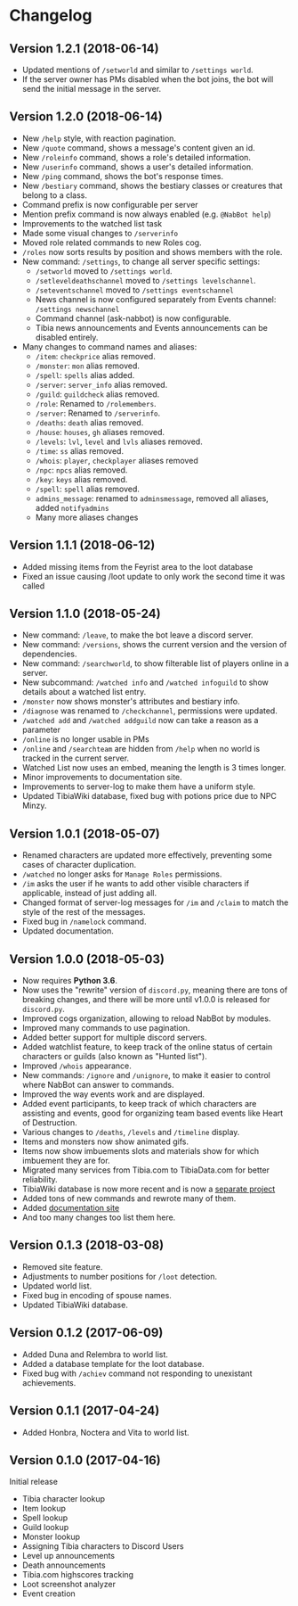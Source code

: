 # Changelog
## Version 1.2.1 (2018-06-14)
- Updated mentions of `/setworld` and similar to `/settings world`.
- If the server owner has PMs disabled when the bot joins, the bot will send the initial message in the server.

## Version 1.2.0 (2018-06-14)
- New `/help` style, with reaction pagination.
- New `/quote` command, shows a message's content given an id.
- New `/roleinfo` command, shows a role's detailed information.
- New `/userinfo` command, shows a user's detailed information.
- New `/ping` command, shows the bot's response times.
- New `/bestiary` command, shows the bestiary classes or creatures that belong to a class.
- Command prefix is now configurable per server
- Mention prefix command is now always enabled (e.g. `@NabBot help`)
- Improvements to the watched list task
- Made some visual changes to `/serverinfo`
- Moved role related commands to new Roles cog.
- `/roles` now sorts results by position and shows members with the role.
- New command: `/settings`, to change all server specific settings:
    - `/setworld` moved to `/settings world`.
    - `/setleveldeathschannel` moved to `/settings levelschannel`.
    - `/seteventschannel` moved to `/settings eventschannel`
    - News channel is now configured separately from Events channel: `/settings newschannel`
    - Command channel (ask-nabbot) is now configurable.
    - Tibia news announcements and Events announcements can be disabled entirely.
- Many changes to command names and aliases:
    - `/item`: `checkprice` alias removed.
    - `/monster`: `mon` alias removed.
    - `/spell`: `spells` alias added.
    - `/server`: `server_info` alias removed.
    - `/guild`: `guildcheck` alias removed.
    - `/role`: Renamed to `/rolemembers`.
    - `/server`: Renamed to `/serverinfo`.
    - `/deaths`: `death` alias removed.
    - `/house`: `houses`, `gh` aliases removed.
    - `/levels`: `lvl`, `level` and `lvls` aliases removed.
    - `/time`: `ss` alias removed.
    - `/whois`: `player`, `checkplayer` aliases removed
    - `/npc`: `npcs` alias removed.
    - `/key`: `keys` alias removed.
    - `/spell`: `spell` alias removed.
    - `admins_message`: renamed to `adminsmessage`, removed all aliases, added `notifyadmins`
    - Many more aliases changes

## Version 1.1.1 (2018-06-12)
- Added missing items from the Feyrist area to the loot database
- Fixed an issue causing /loot update to only work the second time it was called

## Version 1.1.0 (2018-05-24)
- New command: `/leave`, to make the bot leave a discord server.
- New command: `/versions`, shows the current version and the version of dependencies.
- New command: `/searchworld`, to show filterable list of players online in a server.
- New subcommand: `/watched info` and `/watched infoguild` to show details about a watched list entry.
- `/monster` now shows monster's attributes and bestiary info.
- `/diagnose` was renamed to `/checkchannel`, permissions were updated.
- `/watched add` and `/watched addguild` now can take a reason as a parameter
- `/online` is no longer usable in PMs
- `/online` and `/searchteam` are hidden from `/help` when no world is tracked in the current server.
- Watched List now uses an embed, meaning the length is 3 times longer.
- Minor improvements to documentation site.
- Improvements to server-log to make them have a uniform style.
- Updated TibiaWiki database, fixed bug with potions price due to NPC Minzy.

## Version 1.0.1 (2018-05-07)
- Renamed characters are updated more effectively, preventing some cases of character duplication.
- `/watched` no longer asks for `Manage Roles` permissions.
- `/im` asks the user if he wants to add other visible characters if applicable, instead of just adding all.
- Changed format of server-log messages for `/im` and `/claim` to match the style of the rest of the messages.
- Fixed bug in `/namelock` command.
- Updated documentation.


## Version 1.0.0 (2018-05-03)
- Now requires **Python 3.6**.
- Now uses the "rewrite" version of `discord.py`, meaning there are tons of breaking changes, and there will be more until v1.0.0 is released for `discord.py`.
- Improved cogs organization, allowing to reload NabBot by modules.
- Improved many commands to use pagination.
- Added better support for multiple discord servers.
- Added watchlist feature, to keep track of the online status of certain characters or guilds (also known as "Hunted list").
- Improved `/whois` appearance.
- New commands: `/ignore` and `/unignore`, to make it easier to control where NabBot can answer to commands.
- Improved the way events work and are displayed.
- Added event participants, to keep track of which characters are assisting and events, good for organizing team based events like Heart of Destruction.
- Various changes to `/deaths`, `/levels` and `/timeline` display.
- Items and monsters now show animated gifs.
- Items now show imbuements slots and materials show for which imbuement they are for.
- Migrated many services from Tibia.com to TibiaData.com for better reliability.
- TibiaWiki database is now more recent and is now a [separate project](https://github.com/Galarzaa90/tibiawiki-sql)
- Added tons of new commands and rewrote many of them.
- Added [documentation site](https://galarzaa90.github.io/NabBot/)
- And too many changes too list them here.

## Version 0.1.3 (2018-03-08)
- Removed site feature.
- Adjustments to number positions for `/loot` detection.
- Updated world list.
- Fixed bug in encoding of spouse names.
- Updated TibiaWiki database.

## Version 0.1.2 (2017-06-09)
- Added Duna and Relembra to world list.
- Added a database template for the loot database.
- Fixed bug with `/achiev` command not responding to unexistant achievements.

## Version 0.1.1 (2017-04-24)
- Added Honbra, Noctera and Vita to world list.

## Version 0.1.0 (2017-04-16)
Initial release

- Tibia character lookup
- Item lookup
- Spell lookup
- Guild lookup
- Monster lookup
- Assigning Tibia characters to Discord Users
- Level up announcements
- Death announcements
- Tibia.com highscores tracking
- Loot screenshot analyzer
- Event creation


